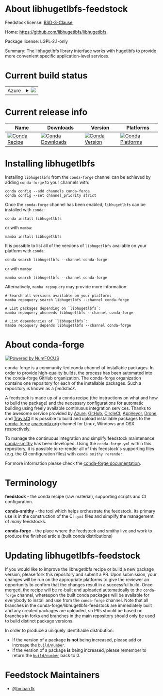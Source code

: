 About libhugetlbfs-feedstock
============================

Feedstock license: [BSD-3-Clause](https://github.com/conda-forge/libhugetlbfs-feedstock/blob/main/LICENSE.txt)

Home: https://github.com/libhugetlbfs/libhugetlbfs

Package license: LGPL-2.1-only

Summary: The libhugetlbfs library interface works with hugetlbfs to provide more convenient specific application-level services.

Current build status
====================


<table>
    
  <tr>
    <td>Azure</td>
    <td>
      <details>
        <summary>
          <a href="https://dev.azure.com/conda-forge/feedstock-builds/_build/latest?definitionId=14900&branchName=main">
            <img src="https://dev.azure.com/conda-forge/feedstock-builds/_apis/build/status/libhugetlbfs-feedstock?branchName=main">
          </a>
        </summary>
        <table>
          <thead><tr><th>Variant</th><th>Status</th></tr></thead>
          <tbody><tr>
              <td>linux_64</td>
              <td>
                <a href="https://dev.azure.com/conda-forge/feedstock-builds/_build/latest?definitionId=14900&branchName=main">
                  <img src="https://dev.azure.com/conda-forge/feedstock-builds/_apis/build/status/libhugetlbfs-feedstock?branchName=main&jobName=linux&configuration=linux%20linux_64_" alt="variant">
                </a>
              </td>
            </tr>
          </tbody>
        </table>
      </details>
    </td>
  </tr>
</table>

Current release info
====================

| Name | Downloads | Version | Platforms |
| --- | --- | --- | --- |
| [![Conda Recipe](https://img.shields.io/badge/recipe-libhugetlbfs-green.svg)](https://anaconda.org/conda-forge/libhugetlbfs) | [![Conda Downloads](https://img.shields.io/conda/dn/conda-forge/libhugetlbfs.svg)](https://anaconda.org/conda-forge/libhugetlbfs) | [![Conda Version](https://img.shields.io/conda/vn/conda-forge/libhugetlbfs.svg)](https://anaconda.org/conda-forge/libhugetlbfs) | [![Conda Platforms](https://img.shields.io/conda/pn/conda-forge/libhugetlbfs.svg)](https://anaconda.org/conda-forge/libhugetlbfs) |

Installing libhugetlbfs
=======================

Installing `libhugetlbfs` from the `conda-forge` channel can be achieved by adding `conda-forge` to your channels with:

```
conda config --add channels conda-forge
conda config --set channel_priority strict
```

Once the `conda-forge` channel has been enabled, `libhugetlbfs` can be installed with `conda`:

```
conda install libhugetlbfs
```

or with `mamba`:

```
mamba install libhugetlbfs
```

It is possible to list all of the versions of `libhugetlbfs` available on your platform with `conda`:

```
conda search libhugetlbfs --channel conda-forge
```

or with `mamba`:

```
mamba search libhugetlbfs --channel conda-forge
```

Alternatively, `mamba repoquery` may provide more information:

```
# Search all versions available on your platform:
mamba repoquery search libhugetlbfs --channel conda-forge

# List packages depending on `libhugetlbfs`:
mamba repoquery whoneeds libhugetlbfs --channel conda-forge

# List dependencies of `libhugetlbfs`:
mamba repoquery depends libhugetlbfs --channel conda-forge
```


About conda-forge
=================

[![Powered by
NumFOCUS](https://img.shields.io/badge/powered%20by-NumFOCUS-orange.svg?style=flat&colorA=E1523D&colorB=007D8A)](https://numfocus.org)

conda-forge is a community-led conda channel of installable packages.
In order to provide high-quality builds, the process has been automated into the
conda-forge GitHub organization. The conda-forge organization contains one repository
for each of the installable packages. Such a repository is known as a *feedstock*.

A feedstock is made up of a conda recipe (the instructions on what and how to build
the package) and the necessary configurations for automatic building using freely
available continuous integration services. Thanks to the awesome service provided by
[Azure](https://azure.microsoft.com/en-us/services/devops/), [GitHub](https://github.com/),
[CircleCI](https://circleci.com/), [AppVeyor](https://www.appveyor.com/),
[Drone](https://cloud.drone.io/welcome), and [TravisCI](https://travis-ci.com/)
it is possible to build and upload installable packages to the
[conda-forge](https://anaconda.org/conda-forge) [anaconda.org](https://anaconda.org/)
channel for Linux, Windows and OSX respectively.

To manage the continuous integration and simplify feedstock maintenance
[conda-smithy](https://github.com/conda-forge/conda-smithy) has been developed.
Using the ``conda-forge.yml`` within this repository, it is possible to re-render all of
this feedstock's supporting files (e.g. the CI configuration files) with ``conda smithy rerender``.

For more information please check the [conda-forge documentation](https://conda-forge.org/docs/).

Terminology
===========

**feedstock** - the conda recipe (raw material), supporting scripts and CI configuration.

**conda-smithy** - the tool which helps orchestrate the feedstock.
                   Its primary use is in the construction of the CI ``.yml`` files
                   and simplify the management of *many* feedstocks.

**conda-forge** - the place where the feedstock and smithy live and work to
                  produce the finished article (built conda distributions)


Updating libhugetlbfs-feedstock
===============================

If you would like to improve the libhugetlbfs recipe or build a new
package version, please fork this repository and submit a PR. Upon submission,
your changes will be run on the appropriate platforms to give the reviewer an
opportunity to confirm that the changes result in a successful build. Once
merged, the recipe will be re-built and uploaded automatically to the
`conda-forge` channel, whereupon the built conda packages will be available for
everybody to install and use from the `conda-forge` channel.
Note that all branches in the conda-forge/libhugetlbfs-feedstock are
immediately built and any created packages are uploaded, so PRs should be based
on branches in forks and branches in the main repository should only be used to
build distinct package versions.

In order to produce a uniquely identifiable distribution:
 * If the version of a package **is not** being increased, please add or increase
   the [``build/number``](https://docs.conda.io/projects/conda-build/en/latest/resources/define-metadata.html#build-number-and-string).
 * If the version of a package **is** being increased, please remember to return
   the [``build/number``](https://docs.conda.io/projects/conda-build/en/latest/resources/define-metadata.html#build-number-and-string)
   back to 0.

Feedstock Maintainers
=====================

* [@hmaarrfk](https://github.com/hmaarrfk/)

